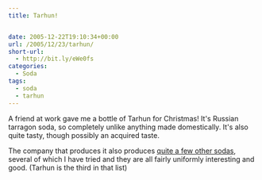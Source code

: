 ```yaml
---
title: Tarhun!


date: 2005-12-22T19:10:34+00:00
url: /2005/12/23/tarhun/
short-url:
  - http://bit.ly/eWe0fs
categories:
  - Soda
tags:
  - soda
  - tarhun
---
```

A friend at work gave me a bottle of Tarhun for Christmas! It's Russian tarragon soda, so completely unlike anything made domestically. It's also quite tasty, though possibly an acquired taste.

The company that produces it also produces <a href="http://www.ost-group.com/?option=com_content&#038;task=view&#038;id=85&#038;Itemid=38">quite a few other sodas</a>, several of which I have tried and they are all fairly uniformly interesting and good. (Tarhun is the third in that list)
